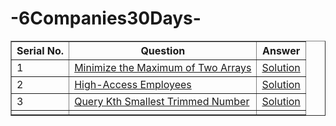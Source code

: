 # -6Companies30Days-
<table border="1">
    <thead>
        <tr>
            <th>Serial No.</th>
            <th>Question</th>
            <th>Answer</th>
        </tr>
    </thead>
    <tbody>
        <tr>
            <td>1</td>
            <td><a href="https://leetcode.com/problems/minimize-the-maximum-of-two-arrays/description/">Minimize the Maximum of Two Arrays</a></td>
            <td><a href="https://leetcode.com/problems/minimize-the-maximum-of-two-arrays/solutions/4513004/goldman-sachs-easy-solution/">Solution</a></td>
        </tr>
        <tr>
            <td>2</td>
            <td><a href="https://leetcode.com/problems/high-access-employees/description/">High-Access Employees</a></td>
            <td><a href="https://leetcode.com/problems/high-access-employees/solutions/4513082/goldman-sachs-easy-solution/">Solution</a></td>
        </tr>
      <tr>
            <td>3</td>
            <td><a href="https://leetcode.com/problems/query-kth-smallest-trimmed-number/description/">Query Kth Smallest Trimmed Number</a></td>
            <td><a href="https://leetcode.com/problems/query-kth-smallest-trimmed-number/solutions/4513150/goldman-sachs-easy-solution/">Solution</a></td>
        </tr>
        <tr>
            <td></td>
            <td><a href="#"></a></td>
            <td><a href="#"></a></td>
        </tr>
    </tbody>
</table>
